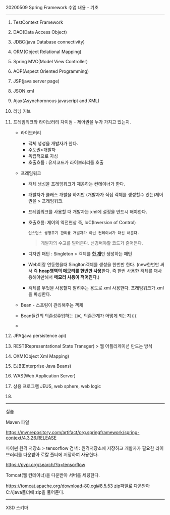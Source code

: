 20200509 Spring Framework 수업 내용 - 기초

---

1. TestContext Framework

2. DAO(Data Access Object)

3. JDBC(java Database connectivity)

4. ORM(Object Relational Mapping)

5. Spring MVC(Model View Controller)

6. AOP(Aspect Oriented Programming)

7. JSP(java server page)

8. JSON.xml

9. Ajax(Asynchoronous javascript and XML)

10. 러닝 커브

11. 프레임워크와 라이브러리 차이점 - 제어권을 누가 가지고 있는지.

    + 라이브러리 

      + 객체 생성을 개발자가 한다. 
      + 주도권>개발자
      + 독립적으로 자성
      + 호출흐름 : 유저코드가 라이브러리를 호출

    + 프레임워크 

      + 객체 생성을 프레임워크가 제공하는 컨테이너가 한다. 

      + 개발자가 클래스 개발을 하지만 (개발자가 직접 객체를 생성할수 있는)제어권을 > 프레임워크.

      + 프레임워크를 사용할 때 개발자는 xml에 설정을 반드시 해야한다.

      + 호출흐름: 제어의 역전현상 즉, IoC(Inversion of Control)

        `인스턴스 생명주기 관리를 개발자가 아닌 컨테이너가 대신 해준다.`

        > 개발자의 수고를 덜어준다. 신경써야할 코드가 줄어든다.

      + 디자인 패턴 : Singleton > 객체를 <u>**한 개**</u>만 생성하는 패턴

      + Web이랑 연동했을때 Singlton객체를 생성을 한번만 한다. (new한번만 써서 즉 **heap영역의 메모리를 한번만 사용**한다. 즉 한번 사용한 객체를 재사용해야만해서 **메모리 사용이 적어진다**.)

      + 객체를 무엇을 사용할지 알려주는 용도로 xml 사용한다. 프레임워크가 xml을 파싱한다. 

    + Bean - 스프링이 관리해주는 객체

    + Bean들간의 의존성주입하는 `IOC`, 의존관계가 어떻게 되는지 `DI`

    + 

12. JPA(java persistence api)

13. REST(Representational State Transger)  > 웹 어플리케이션 만드는 방식

14. OXM(Object Xml Mapping)

15. EJB(Enterprise Java Beans)

16. WAS(Web Application Server)

17. 상용 프로그램 JEUS, web sphere, web logic

18. 



---

실습

Maven 파일

https://mvnrepository.com/artifact/org.springframework/spring-context/4.3.26.RELEASE



파이썬 원격 저장소 > tensorflow 검색 : 원격저장소에 저장하고 개발자가 필요한 라이브러리를 다운받아 로칼 폴터에 저장하여 사용한다.

https://pypi.org/search/?q=tensorflow



Tomcat(웹 컨테이너)을 다운받아 서버를 세팅한다.

https://tomcat.apache.org/download-80.cgi#8.5.53 zip파일로 다운받아 C://java폴더에 zip을 풀어준다.



---

XSD 스키마 




